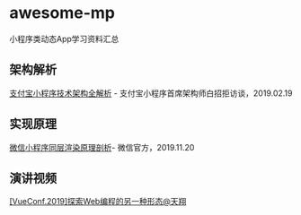 # awesome-mp
小程序类动态App学习资料汇总

## 架构解析

[支付宝小程序技术架构全解析](https://www.infoq.cn/article/ullETz7q_Ue4dUptKgKC) - 支付宝小程序首席架构师白招拒访谈，2019.02.19

## 实现原理

[微信小程序同层渲染原理剖析](https://developers.weixin.qq.com/community/develop/article/doc/000c4e433707c072c1793e56f5c813?page=1#comment-list)- 微信官方，2019.11.20

## 演讲视频

[[VueConf.2019]探索Web编程的另一种形态@天翔](https://v.qq.com/x/page/n0886gkx6yh.html)
